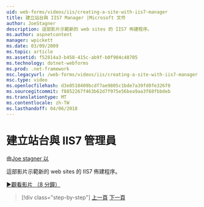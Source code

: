 ```yaml
---
uid: web-forms/videos/iis/creating-a-site-with-iis7-manager
title: 建立站台與 IIS7 Manager |Microsoft 文件
author: JoeStagner
description: 這部影片示範新的 web sites 的 IIS7 佈建程序。
ms.author: aspnetcontent
manager: wpickett
ms.date: 03/09/2009
ms.topic: article
ms.assetid: f52814a3-b458-415c-ab9f-b0f904c48705
ms.technology: dotnet-webforms
ms.prod: .net-framework
msc.legacyurl: /web-forms/videos/iis/creating-a-site-with-iis7-manager
msc.type: video
ms.openlocfilehash: d3e0510409bcdf7ae9805c1bde7a39fd0fe326f0
ms.sourcegitcommit: f8852267f463b62d7f975e56bea9aa3f68fbbdeb
ms.translationtype: MT
ms.contentlocale: zh-TW
ms.lasthandoff: 04/06/2018
---
```

<a name="creating-a-site-with-iis7-manager"></a>建立站台與 IIS7 管理員
====================
由[Joe stagner 以](https://github.com/JoeStagner)

這部影片示範新的 web sites 的 IIS7 佈建程序。

[&#9654;觀看影片 （8 分鐘）](https://channel9.msdn.com/Blogs/ASP-NET-Site-Videos/creating-a-site-with-iis7-manager)

> [!div class="step-by-step"]
> [上一頁](troubleshooting-production-aspnet-apps.md)
> [下一頁](installing-ftp7.md)
